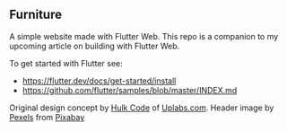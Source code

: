 ## Furniture
A simple website made with Flutter Web. This repo is a companion to my upcoming article on building with Flutter Web. 

To get started with Flutter see: 
- https://flutter.dev/docs/get-started/install
- https://github.com/flutter/samples/blob/master/INDEX.md

Original design concept by [Hulk Code](https://www.uplabs.com/vijay_6) of [Uplabs.com](https://www.uplabs.com/posts/furniture-store-7343c7ad-8afb-4906-a920-854b5df4e364). Header image by 
 <a href="https://pixabay.com/users/Pexels-2286921/?utm_source=link-attribution&amp;utm_medium=referral&amp;utm_campaign=image&amp;utm_content=1868274">Pexels</a> from <a href="https://pixabay.com/?utm_source=link-attribution&amp;utm_medium=referral&amp;utm_campaign=image&amp;utm_content=1868274">Pixabay</a>